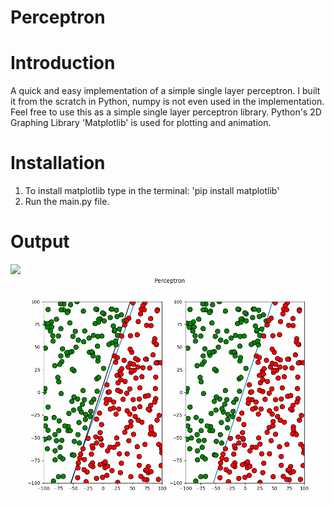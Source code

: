 # Perceptron

# Introduction
A quick and easy implementation of a simple single layer perceptron. I built it from the scratch in Python, numpy is not even used in the implementation. Feel free to use this as a simple single layer perceptron library. Python's 2D Graphing Library 'Matplotlib' is used for plotting and animation.

# Installation
1. To install matplotlib type in the terminal: 'pip install matplotlib'
2. Run the main.py file.

# Output
![](perceptron_simulation.gif)
![](final_output.png)
